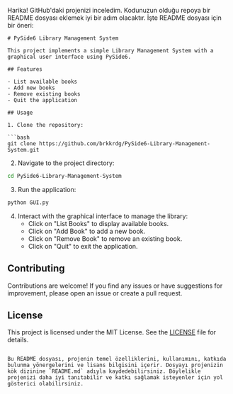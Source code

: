 Harika! GitHub'daki projenizi inceledim. Kodunuzun olduğu repoya bir README dosyası eklemek iyi bir adım olacaktır. İşte README dosyası için bir öneri:

```
# PySide6 Library Management System

This project implements a simple Library Management System with a graphical user interface using PySide6.

## Features

- List available books
- Add new books
- Remove existing books
- Quit the application

## Usage

1. Clone the repository:

```bash
git clone https://github.com/brkkrdg/PySide6-Library-Management-System.git
```

2. Navigate to the project directory:

```bash
cd PySide6-Library-Management-System
```

3. Run the application:

```bash
python GUI.py
```

4. Interact with the graphical interface to manage the library:
   - Click on "List Books" to display available books.
   - Click on "Add Book" to add a new book.
   - Click on "Remove Book" to remove an existing book.
   - Click on "Quit" to exit the application.

## Contributing

Contributions are welcome! If you find any issues or have suggestions for improvement, please open an issue or create a pull request.

## License

This project is licensed under the MIT License. See the [LICENSE](LICENSE) file for details.
```

Bu README dosyası, projenin temel özelliklerini, kullanımını, katkıda bulunma yönergelerini ve lisans bilgisini içerir. Dosyayı projenizin kök dizinine `README.md` adıyla kaydedebilirsiniz. Böylelikle projenizi daha iyi tanıtabilir ve katkı sağlamak isteyenler için yol gösterici olabilirsiniz.
